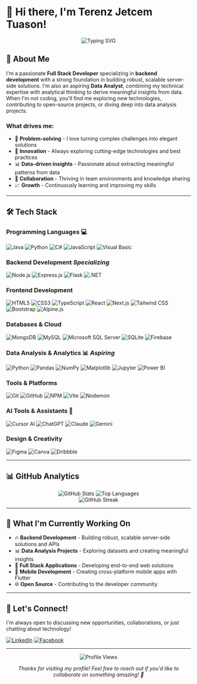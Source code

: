# 👋 Hi there, I'm Terenz Jetcem Tuason!

<div align="center">
  <img src="https://readme-typing-svg.herokuapp.com?font=Fira+Code&weight=500&size=28&pause=1000&color=3B82F6&center=true&vCenter=true&width=435&lines=Full+Stack+Developer;Backend+Specialist;Data+Analyst;Problem+Solver" alt="Typing SVG" />
</div>

## 🚀 About Me

I'm a passionate **Full Stack Developer** specializing in **backend development** with a strong foundation in building robust, scalable server-side solutions. I'm also an aspiring **Data Analyst**, combining my technical expertise with analytical thinking to derive meaningful insights from data. When I'm not coding, you'll find me exploring new technologies, contributing to open-source projects, or diving deep into data analysis projects.

### What drives me:
- 🎯 **Problem-solving** - I love turning complex challenges into elegant solutions
- 🚀 **Innovation** - Always exploring cutting-edge technologies and best practices
- 📊 **Data-driven insights** - Passionate about extracting meaningful patterns from data
- 🤝 **Collaboration** - Thriving in team environments and knowledge sharing
- 📈 **Growth** - Continuously learning and improving my skills

---

## 🛠️ Tech Stack

### **Programming Languages** 💻
![Java](https://img.shields.io/badge/Java-ED8B00?style=for-the-badge&logo=openjdk&logoColor=white)
![Python](https://img.shields.io/badge/Python-3776AB?style=for-the-badge&logo=python&logoColor=white)
![C#](https://img.shields.io/badge/C%23-239120?style=for-the-badge&logo=c-sharp&logoColor=white)
![JavaScript](https://img.shields.io/badge/JavaScript-F7DF1E?style=for-the-badge&logo=javascript&logoColor=black)
![Visual Basic](https://img.shields.io/badge/Visual_Basic-512BD4?style=for-the-badge&logo=visual-studio-code&logoColor=white)

### **Backend Development** *Specializing*
![Node.js](https://img.shields.io/badge/Node.js-43853D?style=for-the-badge&logo=node.js&logoColor=white)
![Express.js](https://img.shields.io/badge/Express.js-404D59?style=for-the-badge&logo=express&logoColor=61DAFB)
![Flask](https://img.shields.io/badge/Flask-000000?style=for-the-badge&logo=flask&logoColor=white)
![.NET](https://img.shields.io/badge/.NET-512BD4?style=for-the-badge&logo=.net&logoColor=white)

### **Frontend Development**
![HTML5](https://img.shields.io/badge/HTML5-E34F26?style=for-the-badge&logo=html5&logoColor=white)
![CSS3](https://img.shields.io/badge/CSS3-1572B6?style=for-the-badge&logo=css3&logoColor=white)
![TypeScript](https://img.shields.io/badge/TypeScript-007ACC?style=for-the-badge&logo=typescript&logoColor=white)
![React](https://img.shields.io/badge/React-20232A?style=for-the-badge&logo=react&logoColor=61DAFB)
![Next.js](https://img.shields.io/badge/Next.js-000000?style=for-the-badge&logo=next.js&logoColor=white)
![Tailwind CSS](https://img.shields.io/badge/Tailwind_CSS-38B2AC?style=for-the-badge&logo=tailwindcss&logoColor=white)
![Bootstrap](https://img.shields.io/badge/Bootstrap-8511FA?style=for-the-badge&logo=bootstrap&logoColor=white)
![Alpine.js](https://img.shields.io/badge/Alpine.js-8BC0D0?style=for-the-badge&logo=alpinedotjs&logoColor=white)

### **Databases & Cloud**
![MongoDB](https://img.shields.io/badge/MongoDB-4EA94B?style=for-the-badge&logo=mongodb&logoColor=white)
![MySQL](https://img.shields.io/badge/MySQL-4479A1?style=for-the-badge&logo=mysql&logoColor=white)
![Microsoft SQL Server](https://img.shields.io/badge/Microsoft_SQL_Server-CC2927?style=for-the-badge&logo=microsoftsqlserver&logoColor=white)
![SQLite](https://img.shields.io/badge/SQLite-07405E?style=for-the-badge&logo=sqlite&logoColor=white)
![Firebase](https://img.shields.io/badge/Firebase-039BE5?style=for-the-badge&logo=firebase&logoColor=white)

### **Data Analysis & Analytics** 📊 *Aspiring*
![Python](https://img.shields.io/badge/Python-3776AB?style=for-the-badge&logo=python&logoColor=white)
![Pandas](https://img.shields.io/badge/Pandas-150458?style=for-the-badge&logo=pandas&logoColor=white)
![NumPy](https://img.shields.io/badge/NumPy-013243?style=for-the-badge&logo=numpy&logoColor=white)
![Matplotlib](https://img.shields.io/badge/Matplotlib-ffffff?style=for-the-badge&logo=matplotlib&logoColor=black)
![Jupyter](https://img.shields.io/badge/Jupyter-F37626?style=for-the-badge&logo=jupyter&logoColor=white)
![Power BI](https://img.shields.io/badge/Power_BI-F2C811?style=for-the-badge&logo=powerbi&logoColor=black)

### **Tools & Platforms**
![Git](https://img.shields.io/badge/Git-F05032?style=for-the-badge&logo=git&logoColor=white)
![GitHub](https://img.shields.io/badge/GitHub-100000?style=for-the-badge&logo=github&logoColor=white)
![NPM](https://img.shields.io/badge/NPM-CB3837?style=for-the-badge&logo=npm&logoColor=white)
![Vite](https://img.shields.io/badge/Vite-646CFF?style=for-the-badge&logo=vite&logoColor=white)
![Nodemon](https://img.shields.io/badge/Nodemon-76D04B?style=for-the-badge&logo=nodemon&logoColor=white)

### **AI Tools & Assistants** 🤖
![Cursor AI](https://img.shields.io/badge/Cursor_AI-000000?style=for-the-badge&logo=cursor&logoColor=white)
![ChatGPT](https://img.shields.io/badge/ChatGPT-74AA9C?style=for-the-badge&logo=openai&logoColor=white)
![Claude](https://img.shields.io/badge/Claude-000000?style=for-the-badge&logo=anthropic&logoColor=white)
![Gemini](https://img.shields.io/badge/Gemini-4285F4?style=for-the-badge&logo=google&logoColor=white)

### **Design & Creativity**
![Figma](https://img.shields.io/badge/Figma-F24E1E?style=for-the-badge&logo=figma&logoColor=white)
![Canva](https://img.shields.io/badge/Canva-00C4CC?style=for-the-badge&logo=canva&logoColor=white)
![Dribbble](https://img.shields.io/badge/Dribbble-EA4C89?style=for-the-badge&logo=dribbble&logoColor=white)

---

## 📊 GitHub Analytics

<div align="center">
  <img src="https://github-readme-stats.vercel.app/api?username=TerenzTuason&show_icons=true&theme=radical&hide_border=true&include_all_commits=true&count_private=true" alt="GitHub Stats" />
  <img src="https://github-readme-stats.vercel.app/api/top-langs/?username=TerenzTuason&theme=radical&hide_border=true&include_all_commits=true&count_private=true&layout=compact" alt="Top Languages" />
</div>

<div align="center">
  <img src="https://streak-stats.demolab.com/?user=TerenzTuason&theme=radical&hide_border=true" alt="GitHub Streak" />
</div>

---

## 🎯 What I'm Currently Working On

- 🔥 **Backend Development** - Building robust, scalable server-side solutions and APIs
- 📊 **Data Analysis Projects** - Exploring datasets and creating meaningful insights
- 🚀 **Full Stack Applications** - Developing end-to-end web solutions
- 📱 **Mobile Development** - Creating cross-platform mobile apps with Flutter
- 🌐 **Open Source** - Contributing to the developer community

---

## 🤝 Let's Connect!

I'm always open to discussing new opportunities, collaborations, or just chatting about technology!

[![LinkedIn](https://img.shields.io/badge/LinkedIn-0077B5?style=for-the-badge&logo=linkedin&logoColor=white)](https://www.linkedin.com/in/terenz-jetcem-tuason-314564297/)
[![Facebook](https://img.shields.io/badge/Facebook-1877F2?style=for-the-badge&logo=facebook&logoColor=white)](https://www.facebook.com/tj.tuason.3/)

---

<div align="center">
  <img src="https://komarev.com/ghpvc/?username=TerenzTuason&style=flat-square&color=blue" alt="Profile Views" />
  
  *Thanks for visiting my profile! Feel free to reach out if you'd like to collaborate on something amazing! 🚀*
</div>
